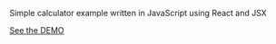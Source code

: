 Simple calculator example written in JavaScript using React and JSX

[See the DEMO](https://calculator-react-example-deb.web.app/)